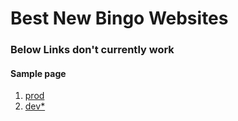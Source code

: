 # Best New Bingo Websites


### Below Links don't currently work

#### Sample page

1. [prod](https://cdn.rawgit.com/nickjl/BNBW/master/app/index.html)
2. [dev*](https://rawgit.com/nickjl/BNBW/master/app/index.html)
